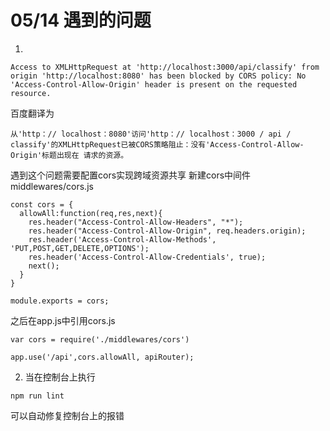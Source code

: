 # 05/14 遇到的问题

1.

```
Access to XMLHttpRequest at 'http://localhost:3000/api/classify' from origin 'http://localhost:8080' has been blocked by CORS policy: No 'Access-Control-Allow-Origin' header is present on the requested resource.
```

百度翻译为

```
从'http：// localhost：8080'访问'http：// localhost：3000 / api / classify'的XMLHttpRequest已被CORS策略阻止：没有'Access-Control-Allow-Origin'标题出现在 请求的资源。
```
遇到这个问题需要配置cors实现跨域资源共享
新建cors中间件
middlewares/cors.js
```
const cors = {
  allowAll:function(req,res,next){
    res.header("Access-Control-Allow-Headers", "*");
    res.header("Access-Control-Allow-Origin", req.headers.origin);
    res.header('Access-Control-Allow-Methods', 'PUT,POST,GET,DELETE,OPTIONS');
    res.header('Access-Control-Allow-Credentials', true);
    next();
  }
}

module.exports = cors;
```
之后在app.js中引用cors.js
```
var cors = require('./middlewares/cors')

app.use('/api',cors.allowAll, apiRouter);
```

2. 当在控制台上执行 
```
npm run lint
```
可以自动修复控制台上的报错
